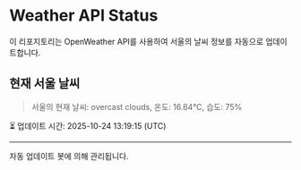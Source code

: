 
# Weather API Status

이 리포지토리는 OpenWeather API를 사용하여 서울의 날씨 정보를 자동으로 업데이트합니다.

## 현재 서울 날씨
> 서울의 현재 날씨: overcast clouds, 온도: 16.64°C, 습도: 75%

⏳ 업데이트 시간: 2025-10-24 13:19:15 (UTC)

---
자동 업데이트 봇에 의해 관리됩니다.
